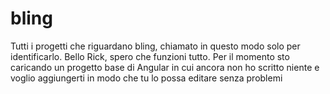 # bling
Tutti i progetti che riguardano bling, chiamato in questo modo solo per identificarlo.
Bello Rick, spero che funzioni tutto. Per il momento sto caricando un progetto base di Angular in cui ancora non ho scritto niente e voglio aggiungerti in modo 
che tu lo possa editare senza problemi
